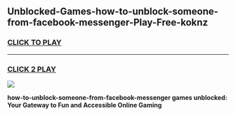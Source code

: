 
## Unblocked-Games-how-to-unblock-someone-from-facebook-messenger-Play-Free-koknz
<h3>
<a href="https://premium76.site?title=how-to-unblock-someone-from-facebook-messenger&ref=18A1">CLICK TO PLAY</a></h3>
<hr>

<h3>
<a href="https://premium76.site?title=how-to-unblock-someone-from-facebook-messenger&ref=18A1">CLICK 2 PLAY</a>
  
</h3>

<a href="https://premium76.site?title=how-to-unblock-someone-from-facebook-messenger&ref=18A1"><img src="https://clearcache.store/games.png"></a>


**how-to-unblock-someone-from-facebook-messenger games unblocked: Your Gateway to Fun and Accessible Online Gaming**
